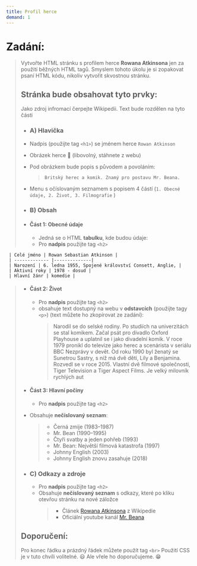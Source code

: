 ```yaml
---
title: Profil herce
demand: 1
---
```


# Zadání:

> Vytvořte HTML stránku s profilem herce **Rowana Atkinsona** jen za použití běžných HTML tagů.
> Smyslem tohoto úkolu je si zopakovat psaní HTML kódu, nikoliv vytvořit skvostnou stránku.
>
> ## Stránka bude obsahovat tyto prvky:
>
> Jako zdroj infromací čerpejte Wikipedii. Text bude rozdělen na tyto části
>
> - ### A) Hlavička
> - Nadpis (použijte tag `<h1>`) se jménem herce `Rowan Atkinson`
> - Obrázek herce :man: (libovolný, stáhnete z webu)
> - Pod obrázkem bude popis s původem a povoláním:
>
>   > `Britský herec a komik. Znamý pro postavu Mr. Beana.`
>
> * Menu s očíslovaným seznamem s popisem 4 částí (`1. Obecné údaje, 2. Život, 3. Filmografie` )
>
> * ### B) Obsah
>
> * #### Část 1: **Obecné údaje**
>
>   - Jedná se o HTML **tabulku**, kde budou údaje:
>   - Pro **nadpis** použijte tag `<h2>`

     | Celé jméno | Rowan Sebastian Atkinson |
     | ------------- |--------------|
     | Narození | 6. ledna 1955, Spojené království Consett, Anglie, |
     | Aktivní roky | 1978 - dosud |
     | Hlavní žánr | komedie |

> - #### Část 2: **Život**
>
>   - Pro **nadpis** použijte tag `<h2>`
>   - obsahuje text dostupný na webu v **odstavcích** (použijte tagy `<p>`) (text můžete ho zkopírovat ze zadání):
>     > Narodil se do selské rodiny. Po studiích na univerzitách se stal komikem. Začal psát pro divadlo Oxford Playhouse a uplatnil se i jako divadelní komik.
>     > V roce 1979 pronikl do televize jako herec a scenárista v seriálu BBC Nezprávy v devět.
>     > Od roku 1990 byl ženatý se Sunetrou Sastry, s níž má dvě děti, Lily a Benjamina. Rozvedl se v roce 2015.
>     > Vlastní dvě filmové společnosti, Tiger Television a Tiger Aspect Films. Je velký milovník rychlých aut
>
> - #### Část 3: **Hlavní počiny**
>   - Pro **nadpis** použijte tag `<h2>`
>
> * Obsahuje **nečíslovaný seznam**:
>   > - Černá zmije (1983–1987)
>   > - Mr. Bean (1990–1995)
>   > - Čtyři svatby a jeden pohřeb (1993)
>   > - Mr. Bean: Největší filmová katastrofa (1997)
>   > - Johnny English (2003)
>   > - Johnny English znovu zasahuje (2018)
>
> - ### C) Odkazy a zdroje
>   - Pro **nadpis** použijte tag `<h2>`
>   - Obsahuje **nečíslovaný seznam** s odkazy, které po kliku otevřou stránku na nové záložce
>     > - Článek [Rowana Atkinsona](https://cs.wikipedia.org/wiki/Rowan_Atkinson) z Wikipedie
>     > - Oficiální youtube kanál [Mr. Beana](https://www.youtube.com/channel/UCkAGrHCLFmlK3H2kd6isipg)
>
> ## Doporučení:
>
> Pro konec řádku a prázdný řádek můžete použít tag `<br>`
> Použití CSS je v tuto chvíli volitelné. :smiley: Ale vřele ho doporučujeme. :grin:
